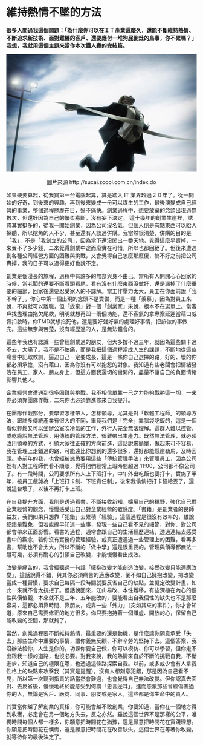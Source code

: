 # 維持熱情不墜的方法

**很多人問過我這個問題：「為什麼你可以在ＩＴ產業這麼久，還能不斷維持熱情、不斷追求新技術、面對難纏的客戶、還要應付一堆狗屁倒灶的鳥事，你不累嗎？」我想，我就用這個主題來當作本次鐵人賽的完結篇。**

<p align="center"><img src="images/E8885842-47C4-0042-AFAD-6C3B02AA3138.jpg@700w_0e_1l.jpg"/></p>
<p align="center">圖片來源 http://sucai.zcool.com.cn/index.do

如果硬要算起，從我買第一台電腦起算，算是踏入 IT 業界超過２０年了。從一開始的好奇，到後來的興趣，再到後來變成一份可以謀生的工作，最後演變成自己經營的事業，整個過程歷歷在目，好不痛快。創業過程中，想要放棄的念頭出現過無數次，但還好因為自己的優柔寡斷，沒有妄下決定。
這十幾年的創業生崖裡，誘惑其實挺多的，從我一開始創業，因為公司沒名氣，但個人倒是有點東西可以給人探聽，所以挖角的人不少，甚至還有人談過併購。我當然很清楚，併購的目的是「我」，不是「我創立的公司」，因為當下還沒闖出一番天地，覺得這麼早賣掉，一來賣不了多少錢，二來覺得創業中途而廢實在可惜，所以也都回絕了。但後來遭遇到各種公司經營方面的困難與挑戰，又會覺得自己怎麼那麼傻，搞不好之前把公司賣掉，我的日子可以過得更好也說不定。

創業是個漫長的旅程，過程中有許多的無奈與身不由己。當所有人開開心心回家的時候，當老闆的還要不斷看頭看尾，看有沒有什麼東西沒做好，還是漏掉了什麼重要的細節，回家後還要忍受家人的不諒解。當工作壓力太大，員工在你面前說「我不幹了」，你心中第一個出現的念頭不是責備，而是一種「羨慕」，因為對員工來說，不爽就可以離職，但「放棄」對一個「創業家」來說，根本不在選單上。當客戶找盡理由拖欠尾款，明明就想再凹一兩個功能，還不客氣的拿專案延遲當藉口威脅扣款時，你TMD就想掐死他，還是要好聲好氣的處理好事情，把該做的事做完。這些無奈與苦楚，沒有經歷過的人，是無法體會的。

這些年我也有認識一些曾經創業過的朋友，但大多撐不過三年，就因為這些關卡過不去，太痛了。我不是不怕痛，而是我把這個過程當成人生的課題，不斷地從這些痛苦中記取教訓，逼迫自己一定要成長，這是一條你自己選擇的路，好的、壞的你都必須承擔，沒有藉口，因為你沒有可以抱怨的對象。我知道有些老闆會把情緒發洩在員工、家人、朋友身上，但這方面我還切的蠻開的，盡量不讓自己的負面情緒影響其他人。

企業經營會遭遇到很多困難與挑戰，我不相信單靠一己之力能夠戰勝這一切，一來你必須靠團隊作戰，二來你也必須靠進修來自我提升。

在團隊作戰部分，要學習怎樣帶人，怎樣領導，尤其是對「軟體工程師」的領導方法，跟許多傳統產業有很大的不同，畢竟我們是「完全」靠腦袋吃飯的，這是一個看似輕鬆又可以坐辦公室吹冷氣的工作，外行人完全無法理解。這群人難以控管，或乾脆說無法管理，用傳統的管理方法，很難帶出生產力。既然無法管理，就必須改用領導的方式，引領大家往正確的方向前進，這話說來簡單，做起來可不容易，我在管理上走錯過的路，可能遠比你想到的還多很多，還好都能懸崖勒馬，及時回頭。多前年的我，也曾經被慫恿要用這些「傳統管理手法」來管理員工，因為公司裡有人對工程師們看不順眼，覺得他們經常上班時間超過 11:00，公司都不像公司了。有一段時間，公司要求所有人上下班打卡，中午外出吃飯也要打卡，實施了半年，被員工戲謔為「上班打卡制、下班責任制」，後來我偷偷把打卡鐘給丟了，還說這台壞了，以後不再打卡上班。

在自我提升方面，我則是透過看書，不斷接收新知，擴展自己的視野，強化自己對企業經營的觀念，慢慢感受出自己對企業經營的敏感度。「書籍」是創業者的良師益友，我們如果只想靠「犯錯」去累積「經驗」，這個過程是很沒有效率的，雖說犯錯是難免，但若能提早知道一些事，發現一些自己看不見的細節，對你、對公司都會帶來正面影響。看書的過程，通常會跟自己的生活經歷連結，透過連結去感受書中的觀念，若你沒有實務的管理經驗，或真正遭遇過一些管理上的困難，看再多書，幫助也不會太大，所以不斷的「做中學」還是很重要的。管理與領導都無法一蹴可幾，必須有耐心的引領自己改變，才能慢慢看出成效。

改變是痛苦的，我曾經聽過一句話「擁抱改變才能創造改變，接受改變只能適應改變」，這話說得不錯，與其你必須痛苦的適應改變，倒不如自己擁抱改變，把改變當成一種習慣，要求自己每隔一段時間就要反省自己的缺點，並擬定改變計畫，如此一來就不會太抗拒了。但話說回來，江山易改、本性難移，有些深植在內心的個性與價值觀，本來就不是三年、五年能改的，要能看出自我個性的缺失也不是那麼容易，這都必須靠時間、靠朋友，或靠一些「外力」（突如其來的事件），你才會知道，原來自己需要修正的地方很多。你只要抱持著一個謙虛、開放的心，保留自己能改變的空間，那就夠了。

當然，創業過程要不斷維持熱情，最重要的還是動機，是什麼讓你願意承受「失去」那些生命中重要的事情，讓你義無反顧、不辭辛勞的堅持下去。這個答案，我沒辦法給你，人生是你的，功課你要自己做，你可以模仿、你可以學習，但你走不出跟我一樣的道路，也沒必要。對我來說，我的熱情來自於不斷的挑戰自我，不斷進步，知道自己的極限在哪，也透過這條路探索自我。以前，或多或少會有人拿我性格上的缺點來攻擊我（其實是提醒），沒有人想刻意犯錯，那是因為自己看不見，所以第一次聽到指責的話當然會難過，也會覺得自己無法改變。但你認真去面對、去反省後，慢慢地終於能感受到何謂「忠言逆耳」，進而感激那些曾經傷害過你的人，無論是客戶、廠商、同事、朋友或是家人，這些都是你生命中的貴人。

其實當你越了解創業的真相，你可能會越不敢創業，你要知道，當你在一個地方得到收穫，必定會在另一個地方失去，反之亦然。雖說這個世界不是那樣的公平，唯獨時間每個人都一樣多，你願意把時間花在猶豫，還是願意把時間花在實踐理想。你願意把時間花在懊悔，還是願意把時間花在改善缺失。這個世界在等著你改變，就等待你的最後決定了。